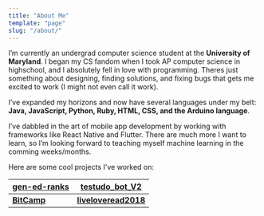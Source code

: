 ```yaml
---
title: "About Me"
template: "page"
slug: "/about/"
---
```


I’m currently an undergrad computer science student at the **University of Maryland**. I began my CS fandom when I took AP computer science in highschool, and I absolutely fell in love with programming. Theres just something about designing, finding solutions, and fixing bugs that gets me excited to work (I might not even call it work). 

I’ve expanded my horizons and now have several languages under my belt: **Java, JavaScript, Python, Ruby, HTML, CSS, and the Arduino language**. 

I’ve dabbled in the art of mobile app development by working with frameworks like React Native and Flutter. There are much more I want to learn, so I’m looking forward to teaching myself machine learning in the comming weeks/months.

Here are some cool projects I've worked on:


|[gen-ed-ranks](https://github.com/peterchun2000/gen-ed-ranks)| [testudo_bot_V2](https://github.com/peterchun2000/testudo_bot_V2) |
|--|--|
| [**BitCamp**](https://github.com/peterchun2000/BitCamp) |  [**liveloveread2018**](https://github.com/peterchun2000/liveloveread2018)

